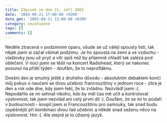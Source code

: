 ```yaml
---
title: Zápisek ze dne 21. září 2003
date: '2003-09-21 17:00:00 +0200'
date_gmt: '2003-09-21 15:00:00 +0200'
category: nezařazené
tags: []
comments: []
---
```

<p>Neděle ztracená v podzimním oparu, všude se už válejí spousty listí, tak nějak jsem si začal  všímat podzimu. Je ho spousta na zemi a ve vzduchu - vlaštovky jsou už pryč a vítr spíš než by  příjemně chladil tak zalézá pod oblečení. V noci jsem se těšil na koncert Radiohead, který se nakonec  posunul na příští týden - doufám, že to neprofláknu.</p>
<p>Dnešní den je smutný ještě z druhého důvodu - absolutním debaklem končí můj pokus o naučení se dvou učebnic  francouzštiny v jednom roce - zítra je den a rok ode dne, kdy jsem řekl, že to zvládnu. Nezvládl jsem :(.  Nepodařilo se mi sehnat nikoho, kdo by měl čas mě učit a kontrolovat výslovnost, tak jsem nezvlád ani celý první  díl :(. Doufám, že se mi to podaří v budoucnosti - koupil jsem si Francouzštinu pro samouky,  tak snad budu úspěšnější při kombinaci dvou řad učebnic a někde snad seženu něco na výslovnost. Hm :(.  Ale stejně je to úžasný jazyk.</p>
